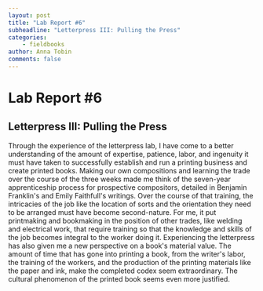 ```yaml
---
layout: post
title: "Lab Report #6"
subheadline: "Letterpress III: Pulling the Press"
categories:
    - fieldbooks
author: Anna Tobin
comments: false
---
```


# Lab Report #6
## Letterpress III: Pulling the Press

Through the experience of the letterpress lab, I have come to a better understanding of the amount of expertise, patience, labor, and ingenuity it must have taken to successfully establish and run a printing business and create printed books. Making our own compositions and learning the trade over the course of the three weeks made me think of the seven-year apprenticeship process for prospective compositors, detailed in Benjamin Franklin's and Emily Faithfull's writings. Over the course of that training, the intricacies of the job like the location of sorts and the orientation they need to be arranged must have become second-nature. For me, it put printmaking and bookmaking in the position of other trades, like welding and electrical work, that require training so that the knowledge and skills of the job becomes integral to the worker doing it. Experiencing the letterpress has also given me a new perspective on a book's material value. The amount of time that has gone into printing a book, from the writer's labor, the training of the workers, and the production of the printing materials like the paper and ink, make the completed codex seem extraordinary. The cultural phenomenon of the printed book seems even more justified. 